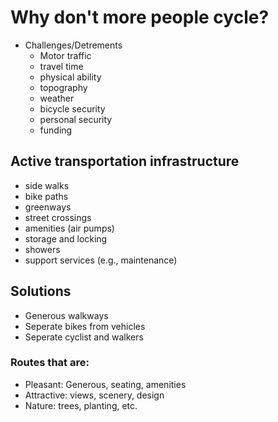 # Why don't more people cycle?
- Challenges/Detrements
	- Motor traffic
	- travel time
	- physical ability
	- topography
	- weather
	- bicycle security
	- personal security
	- funding

## Active transportation infrastructure
- side walks
- bike paths
- greenways
- street crossings
- amenities (air pumps)
- storage and locking
- showers
- support services (e.g., maintenance)

## Solutions
- Generous walkways
- Seperate bikes from vehicles
- Seperate cyclist and walkers

### Routes that are:
- Pleasant: Generous, seating, amenities
- Attractive: views, scenery, design
- Nature: trees, planting, etc.